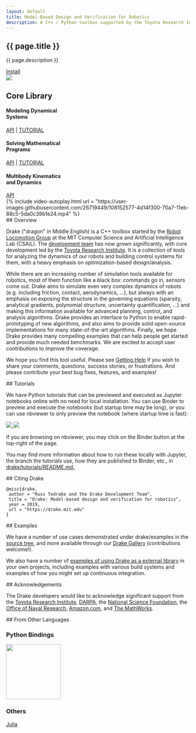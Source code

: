 ```yaml
---
layout: default
title: Model-Based Design and Verification for Robotics
description: A C++ / Python toolbox supported by the Toyota Research Institute.
---
```


<!--
N.B. We mix HTML and Markdown based on which one is more expressive for the
purpose of the front page (HTML for layout, Markdown for content).
-->

<div class="page-home">

<section class="drake-hero padding">
  <div class="contain">
    <div class="drake-hero-title">
      <h1 class="large">{{ page.title }}</h1>
    </div>
    <p class="drake-hero-intro">
      {{ page.description }}
    </p>
    <a href="/installation.html" class="button">Install</a>
    <div class="hero-image">
      <img src="{{ site.custom.hero_image | relative_url }}">
    </div>
  </div>
</section>

<section class="core padding">
  <div class="contain">
    <h2>Core Library</h2>
    <div class="grid grid-3col">
      <div class="core-el">
        <h4>Modeling Dynamical<br> Systems</h4>
        <a class="button--text" href="https://drake.mit.edu/doxygen_cxx/group__systems.html" target="_blank">API</a> | <a class="button--text" href="https://mybinder.org/v2/gh/RobotLocomotion/drake/nightly-release?filepath=tutorials/dynamical_systems.ipynb" target="_blank">TUTORIAL</a>
      </div>
      <div class="core-el">
        <h4>Solving Mathematical<br> Programs</h4>
        <a class="button--text" href="https://drake.mit.edu/doxygen_cxx/group__solvers.html" target="_blank">API</a> | <a class="button--text" href="https://mybinder.org/v2/gh/RobotLocomotion/drake/nightly-release?filepath=tutorials/mathematical_program.ipynb" target="_blank">TUTORIAL</a>
      </div>
      <div class="core-el">
        <h4>Multibody Kinematics<br> and Dynamics</h4>
        <a class="button--text" href="https://drake.mit.edu/doxygen_cxx/group__multibody.html" target="_blank">API</a>
      </div>
    </div>
  </div>
</section>

<section class="home-blocks padding">
  <div class="contain markdown-body">
    <div class="home-blocks-grid grid grid-2col grid-wide" markdown="1">

<!-- Begin main content. -->

<article markdown="1">
{% include video-autoplay.html
  url = "https://user-images.githubusercontent.com/26719449/108152577-4d14f300-70a7-11eb-88c5-5da0c39b1e24.mp4"
%}
</article>


<article markdown="1">
## Overview

Drake ("dragon" in Middle English) is a C++ toolbox started by the
[Robot Locomotion Group](http://groups.csail.mit.edu/locomotion/) at the MIT
Computer Science and Artificial Intelligence Lab (CSAIL). The
[development team](/credits.html) has now grown significantly, with core
development led by the [Toyota Research Institute](https://www.tri.global/). It
is a collection of tools for analyzing the dynamics of our robots and building
control systems for them, with a heavy emphasis on optimization-based
design/analysis.

While there are an increasing number of simulation tools available for
robotics, most of them function like a black box: commands go in, sensors come
out. Drake aims to simulate even very complex dynamics of robots (e.g.
including friction, contact, aerodynamics, …), but always with an emphasis on
exposing the structure in the governing equations (sparsity, analytical
gradients, polynomial structure, uncertainty quantification, …) and making this
information available for advanced planning, control, and analysis algorithms.
Drake provides an interface to Python to enable rapid-prototyping of new
algorithms, and also aims to provide solid open-source implementations for many
state-of-the-art algorithms. Finally, we hope Drake provides many compelling
examples that can help people get started and provide much needed benchmarks.
We are excited to accept user contributions to improve the coverage.

We hope you find this tool useful. Please see
[Getting Help](/getting_help.html) if you wish to share your comments,
questions, success stories, or frustrations. And please contribute your best
bug fixes, features, and examples!
</article>


<article markdown="1">
## Tutorials

We have Python tutorials that can be previewed and executed as Jupyter
notebooks online with no need for local installation. You can use Binder to
preview and execute the notebooks (but startup time may be long), or you can
use nbviewer to only preview the notebook (where startup time is fast):

<a target="_doc" href="https://mybinder.org/v2/gh/RobotLocomotion/drake/nightly-release-binder?filepath=tutorials">
  <img src="https://mybinder.org/badge_logo.svg"/>
</a>
<a target="_doc" href="https://nbviewer.jupyter.org/github/RobotLocomotion/drake/blob/nightly-release/tutorials/">
  <img src="https://img.shields.io/badge/view%20on-nbviewer-brightgreen.svg"/>
</a>

If you are browsing on nbviewer, you may click on the Binder button at the
top-right of the page.

You may find more information about how to run these locally with Jupyter, the
branch the tutorials use, how they are published to Binder, etc., in
[drake/tutorials/README.md.](https://github.com/RobotLocomotion/drake/blob/master/tutorials/README.md)
</article>


<article markdown="1">
## Citing Drake

```
@misc{drake,
 author = "Russ Tedrake and the Drake Development Team",
 title = "Drake: Model-based design and verification for robotics",
 year = 2019,
 url = "https://drake.mit.edu"
}
```
</article>


<article markdown="1">
## Examples

We have a number of use cases demonstrated under drake/examples in the
[source tree](https://github.com/RobotLocomotion/drake/tree/master/examples),
and more available through our [Drake Gallery](/gallery.html) (contributions
welcome!).

We also have a number of [examples of using Drake as a external library](
https://github.com/RobotLocomotion/drake-external-examples) in your own
projects, including examples with various build systems and examples of how you
might set up continuous integration.
</article>


<article markdown="1">
## Acknowledgements

The Drake developers would like to acknowledge significant support from the
[Toyota Research Institute](http://tri.global/),
[DARPA](http://www.darpa.mil/), the
[National Science Foundation](https://nsf.gov/), the
[Office of Naval Research](http://www.onr.navy.mil/),
[Amazon.com](https://www.amazon.com/), and
[The MathWorks](http://www.mathworks.com/).
</article>


<article markdown="1">
## From Other Languages

### Python Bindings

<a href="/python_bindings.html">
  <img src="/third_party/images/python-logo-generic.svg" width="150px"/>
</a>

### Others

[Julia](./julia_bindings.html)

</article>

<!-- End main content. -->

</div>
</div>
</section>

</div>
